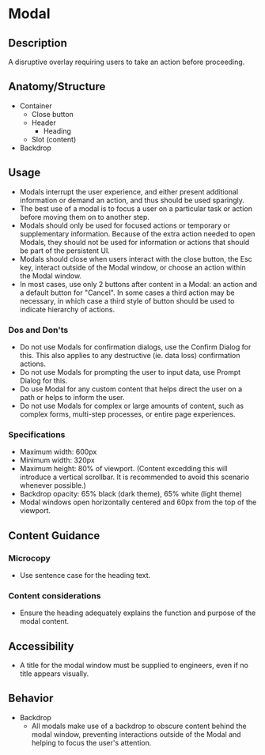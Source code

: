 # Modal

## Description

A disruptive overlay requiring users to take an action before proceeding.

## Anatomy/Structure

- Container
  - Close button
  - Header
    - Heading
  - Slot (content)
- Backdrop

## Usage

- Modals interrupt the user experience, and either present additional information or demand an action, and thus should be used sparingly.
- The best use of a modal is to focus a user on a particular task or action before moving them on to another step.
- Modals should only be used for focused actions or temporary or supplementary information. Because of the extra action needed to open Modals, they should not be used for information or actions that should be part of the persistent UI.
- Modals should close when users interact with the close button, the Esc key, interact outside of the Modal window, or choose an action within the Modal window.
- In most cases, use only 2 buttons after content in a Modal: an action and a default button for "Cancel". In some cases a third action may be necessary, in which case a third style of button should be used to indicate hierarchy of actions.

### Dos and Don'ts

- Do not use Modals for confirmation dialogs, use the Confirm Dialog for this. This also applies to any destructive (ie. data loss) confirmation actions.
- Do not use Modals for prompting the user to input data, use Prompt Dialog for this.
- Do use Modal for any custom content that helps direct the user on a path or helps to inform the user.
- Do not use Modals for complex or large amounts of content, such as complex forms, multi-step processes, or entire page experiences.

### Specifications

- Maximum width: 600px
- Minimum width: 320px
- Maximum height: 80% of viewport. (Content excedding this will introduce a vertical scrollbar. It is recommended to avoid this scenario whenever possible.)
- Backdrop opacity: 65% black (dark theme), 65% white (light theme)
- Modal windows open horizontally centered and 60px from the top of the viewport.

## Content Guidance

### Microcopy

- Use sentence case for the heading text.

### Content considerations

- Ensure the heading adequately explains the function and purpose of the modal content.

## Accessibility

- A title for the modal window must be supplied to engineers, even if no title appears visually.

## Behavior

- Backdrop
  - All modals make use of a backdrop to obscure content behind the modal window, preventing interactions outside of the Modal and helping to focus the user's attention.
